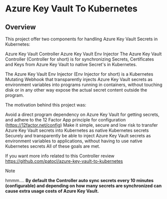 # Azure Key Vault To Kubernetes

## Overview

This project offer two components for handling Azure Key Vault Secrets in Kubernetes:

Azure Key Vault Controller
Azure Key Vault Env Injector
The Azure Key Vault Controller (Controller for short) is for synchronizing Secrets, Certificates and Keys from Azure Key Vault to native Secret's in Kubernetes.

The Azure Key Vault Env Injector (Env Injector for short) is a Kubernetes Mutating Webhook that transparently injects Azure Key Vault secrets as environment variables into programs running in containers, without touching disk or in any other way expose the actual secret content outside the program.

The motivation behind this project was:

Avoid a direct program dependency on Azure Key Vault for getting secrets, and adhere to the 12 Factor App principle for configuration (https://12factor.net/config)
Make it simple, secure and low risk to transfer Azure Key Vault secrets into Kubernetes as native Kubernetes secrets
Securely and transparently be able to inject Azure Key Vault secrets as environment variables to applications, without having to use native Kubernetes secrets
All of these goals are met.

If you want more info related to this Controller review <https://github.com/patocl/azure-key-vault-to-kubernetes>

Note

hmmm.... **By default the Controller auto sync secrets every 10 minutes (configurable) and depending on how many secrets are synchronized can cause extra usage costs of Azure Key Vault.**
